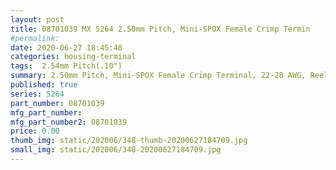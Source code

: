 ```yaml
---
layout: post
title: 08701039 MX 5264 2.50mm Pitch, Mini-SPOX Female Crimp Termin
#permalink: 
date: 2020-06-27 18:45:48
categories: housing-terminal
tags:  2.54mm Pitch(.10")
summary: 2.50mm Pitch, Mini-SPOX Female Crimp Terminal, 22-28 AWG, Reel
published: true 
series: 5264
part_number: 08701039
mfg_part_number: 
mfg_part_number2: 08701039
price: 0.00
thumb_img: static/202006/348-thumb-20200627184709.jpg
small_img: static/202006/348-20200627184709.jpg
---
```



